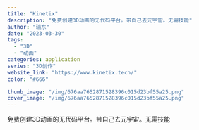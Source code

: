 ```yaml
---
title: "Kinetix"
description: "免费创建3D动画的无代码平台。带自己去元宇宙。无需技能"
author: "瑞东"
date: "2023-03-30"
tags:
  - "3D"
  - "动画"
categories: application
series: "3D创作"
website_link: "https://www.kinetix.tech/"
color: "#666"

thumb_image: "/img/676aa7652871528396c015d23bf55a25.png"
cover_image: "/img/676aa7652871528396c015d23bf55a25.png"
---
```


免费创建3D动画的无代码平台。带自己去元宇宙。无需技能